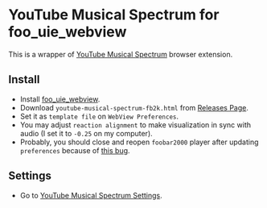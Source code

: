 # YouTube Musical Spectrum for foo_uie_webview

This is a wrapper of [YouTube Musical Spectrum](https://github.com/mfcc64/youtube-musical-spectrum) browser extension.

## Install

- Install [foo_uie_webview](https://www.foobar2000.org/components/view/foo_uie_webview).
- Download `youtube-musical-spectrum-fb2k.html` from [Releases Page](https://github.com/mfcc64/youtube-musical-spectrum-fb2k/releases).
- Set it as `template file` on `WebView Preferences`.
- You may adjust `reaction alignment` to make visualization in sync with audio (I set it to `-0.25` on my computer).
- Probably, you should close and reopen `foobar2000` player after updating `preferences` because of
  [this bug](https://hydrogenaudio.org/index.php/topic,126042.msg1058199.html#msg1058199).

## Settings

- Go to [YouTube Musical Spectrum Settings](https://github.com/mfcc64/youtube-musical-spectrum#settings).
